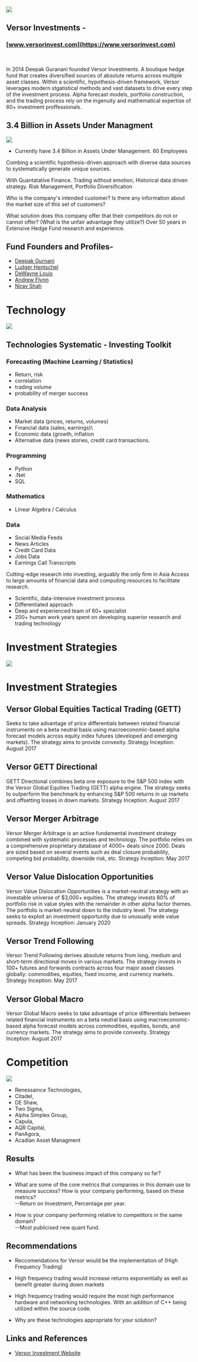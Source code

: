 
<br>
<br>
<br>


![](./images/versor_logo.png)

## Versor Investments - <br>
### [www.versorinvest.com](https://www.versorinvest.com)
<br>

In 2014 Deepak Guranani founded Versor Investments. A boutique hedge fund that creates diversified sources of absolute returns across multiple asset classes. Within a scientific, hypothesis-driven framework, Versor leverages modern stgatistical methods and vast datasets to drive every step of the investment process. Alpha forecast models, portfolio construction, and the trading process rely on the ingenuity and mathematical expertise of 60+ investment proffessionals. 

## 3.4 Billion in Assets Under Managment
![](./images/asset-management-eam.jpg)

* Currently have 3.4 Billion in Assets Under Management. 60 Employees

Combing a scientific hypothesis-driven approach with diverse data sources to systematically generate unique sources.


With Quantatative Finance. Trading without emotion, Historical data driven strategy. Risk Management, Portfolio Diversification

Who is the company's intended customer?  Is there any information about the market size of this set of customers?


What solution does this company offer that their competitors do not or cannot offer? (What is the unfair advantage they utilize?)
Over 50 years in Extensive Hedge Fund research and experience. 

## Fund Founders and Profiles-<br>
* [Deepak Gurnani](https://www.linkedin.com/in/deepak-gurnani-03551813)<br>
* [Ludger Hentschel](https://www.linkedin.com/in/ludger-hentschel)<br>
* [DeWayne Louis]()<br>
* [Andrew Flynn]()<br>
* [Nirav Shah]()

# Technology
![](./images/technology.jpg)
## Technologies Systematic - Investing Toolkit

### Forecasting (Machine Learning / Statistics)
* Return, risk
* correlation 
* trading volume
* probability of merger success

### Data Analysis
* Market data (prices, returns, volumes)
* Financial data (sales, earnings)\
* Economic data (growth, inflation	
* Alternative data (news stories, credit card transactions.

### Programming 
* Python
* .Net
* SQL


### Mathematics 
* Linear Algebra / Calculus 


### Data
* Social Media Feeds
* News Articles
* Credit Card Data
* Jobs Data
* Earnings Call Transcripts

Cutting-edge research into investing, arguably the only firm in Asia
Access to large amounts of financial data and computing resources to facilitate research.

* Scientific, data-intensive investment process
* Differentiated approach
* Deep and experienced team of 60+ specialist
* 200+ human work years spent on developing superior research and trading technology

# Investment Strategies
![](./images/invest_strat1.2.jpg)


# Investment Strategies

## Versor Global Equities Tactical Trading (GETT)
Seeks to take advantage of price differentials between related financial instruments on a beta neutral basis using macroeconomic-based alpha forecast models across equity index futures (developed and emerging markets). The strategy aims to provide convexity.
Strategy Inception: August 2017


## Versor GETT Directional
GETT Directional combines beta one exposure to the S&P 500 index with the Versor Global Equities Trading (GETT) alpha engine. The strategy seeks to outperform the benchmark by enhancing S&P 500 returns in up markets and offsetting losses in down markets.
Strategy Inception: August 2017

## Versor Merger Arbitrage
Versor Merger Arbitrage is an active fundamental investment strategy combined with systematic processes and technology. The portfolio relies on a comprehensive proprietary database of 4000+ deals since 2000. Deals are sized based on several events such as deal closure probability, competing bid probability, downside risk, etc.
Strategy Inception: May 2017

## Versor Value Dislocation Opportunities
Versor Value Dislocation Opportunities is a market-neutral strategy with an investable universe of $3,000+ equities. The strategy invests 80% of portfolio risk in value styles with the remainder in other alpha factor themes. The portfolio is market-neutral down to the industry level. The strategy seeks to exploit an investment opportunity due to unusually wide value spreads.
Strategy Inception: January 2020

## Versor Trend Following
Versor Trend Following derives absolute returns from long, medium and short-term directional moves in various markets. The strategy invests in 100+ futures and forwards contracts across four major asset classes globally: commodities, equities, fixed income, and currency markets.
Strategy Inception: May 2017

## Versor Global Macro
Versor Global Macro seeks to take advantage of price differentials between related financial instruments on a beta neutral basis using macroeconomic-based alpha forecast models across commodities, equities, bonds, and currency markets. The strategy aims to provide convexity.
Strategy Inception: August 2017


# Competition
![](./images/rentech.1.1.png/)

* Renessaince Technologies, 
* Citadel, 
* DE Shaw, 
* Two Sigma, 
* Alpha Simplex Group,
* Capula, 
* AQR Capital, 
* PanAgora, 
* Acadian Asset Managment


## Results

* What has been the business impact of this company so far?

* What are some of the core metrics that companies in this domain use to measure success? How is your company performing, based on these metrics? <br>--Return on Investment, Percentage per year. 

* How is your company performing relative to competitors in the same domain? <br> --Most publicised new quant fund.


## Recommendations

*  Reccomendations for Versor would be the implementation of (High Frequency Trading)


* High frequency trading would increase returns exponentially as well as benefit greater during down markets

* High frequency trading would require the most high performance hardware and networking technologies. With an addition of C++ being utilized within the source code.

* Why are these technologies appropriate for your solution?


## Links and References
* [Versor Investment Website](https://www.versorinvest.com)
